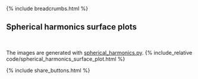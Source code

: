{% include breadcrumbs.html %}

## Spherical harmonics surface plots
<div class="header_line"><br/></div>

The images are generated with [spherical_harmonics.py](https://github.com/zhendrikse/science/blob/main/mathematics/code/spherical_harmonics.py).
{% include_relative code/spherical_harmonics_surface_plot.html %}

<p style="clear: both;"></p>

{% include share_buttons.html %}